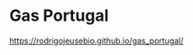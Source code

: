 # Gas Portugal
[https://rodrigojeusebio.github.io/gas_portugal/
](https://rodrigojeusebio.github.io/gas_portugal/)
